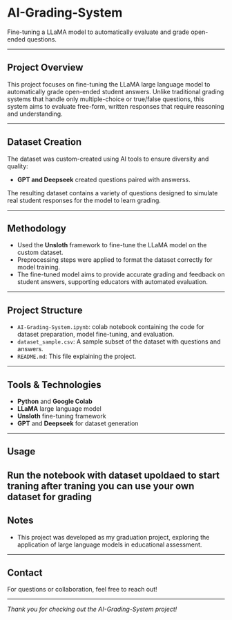 # AI-Grading-System

Fine-tuning a LLaMA model to automatically evaluate and grade open-ended questions.

---

## Project Overview

This project focuses on fine-tuning the LLaMA large language model to automatically grade open-ended student answers. Unlike traditional grading systems that handle only multiple-choice or true/false questions, this system aims to evaluate free-form, written responses that require reasoning and understanding.

---

## Dataset Creation

The dataset was custom-created using AI tools to ensure diversity and quality:

- **GPT and Deepseek** created questions paired with answerss.


The resulting dataset contains a variety of questions designed to simulate real student responses for the model to learn grading.

---

## Methodology

- Used the **Unsloth** framework to fine-tune the LLaMA model on the custom dataset.
- Preprocessing steps were applied to format the dataset correctly for model training.
- The fine-tuned model aims to provide accurate grading and feedback on student answers, supporting educators with automated evaluation.

---

## Project Structure

- `AI-Grading-System.ipynb`: colab notebook containing the code for dataset preparation, model fine-tuning, and evaluation.
- `dataset_sample.csv`: A sample subset of the dataset with questions and answers.
- `README.md`: This file explaining the project.


---

## Tools & Technologies

- **Python** and **Google Colab**
- **LLaMA** large language model
- **Unsloth** fine-tuning framework
- **GPT** and **Deepseek** for dataset generation



---

## Usage

Run the notebook with dataset upoldaed to start traning
after traning you can use your own dataset for grading
---

## Notes

- This project was developed as my graduation project, exploring the application of large language models in educational assessment.


---

## Contact

For questions or collaboration, feel free to reach out!

---

*Thank you for checking out the AI-Grading-System project!*
